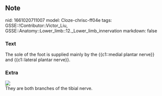 ## Note
nid: 1661020711007
model: Cloze-chrisc-ff04e
tags: GSSE::!Contributor::Victor_Liu, GSSE::Anatomy::Lower_limb::12._Lower_limb_innervation
markdown: false

### Text
The sole of the foot is supplied mainly by the {{c1::medial plantar nerve}} and {{c1::lateral plantar nerve}}.

### Extra
<img src="paste-7c71e031f7e69a52b4fec6208456732a9c1fa99d.jpg">
<div>
  They are both branches of the tibial nerve.
</div>
